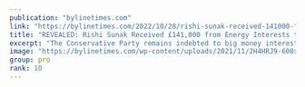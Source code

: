 ```yaml
---
publication: "bylinetimes.com"
link: "https://bylinetimes.com/2022/10/28/rishi-sunak-received-141000-from-energy-interests/"
title: "REVEALED: Rishi Sunak Received £141,000 from Energy Interests this Year – Byline Times"
excerpt: "The Conservative Party remains indebted to big money interests in oil, gas and aviation"
image: "https://bylinetimes.com/wp-content/uploads/2021/11/2H4HRJ9-600x314.jpg"
group: pro
rank: 10
---
```

